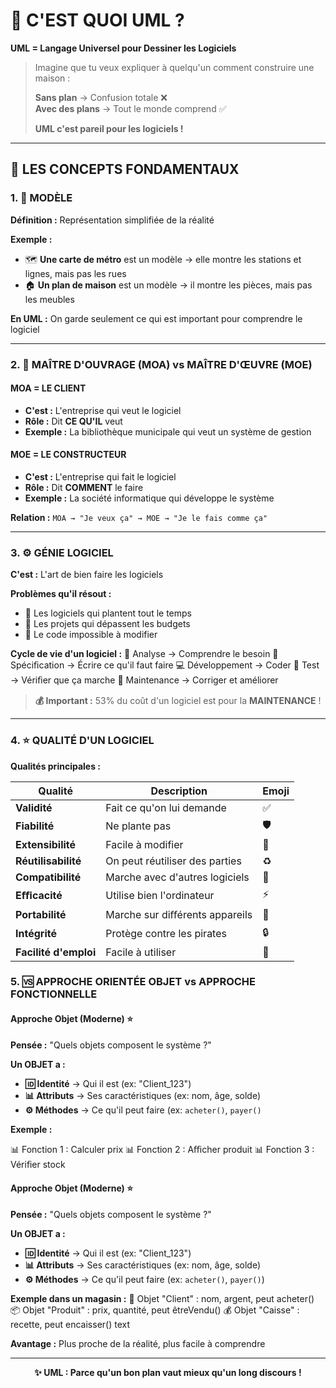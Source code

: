 # 🎯 C'EST QUOI UML ?

**UML = Langage Universel pour Dessiner les Logiciels**

> Imagine que tu veux expliquer à quelqu'un comment construire une maison :
> 
> **Sans plan** → Confusion totale ❌  
> **Avec des plans** → Tout le monde comprend ✅
> 
> **UML c'est pareil pour les logiciels !**

---

## 🧩 LES CONCEPTS FONDAMENTAUX

### 1. 📐 MODÈLE

**Définition :** Représentation simplifiée de la réalité

**Exemple :**
- 🗺️ **Une carte de métro** est un modèle → elle montre les stations et lignes, mais pas les rues
- 🏠 **Un plan de maison** est un modèle → il montre les pièces, mais pas les meubles

**En UML :** On garde seulement ce qui est important pour comprendre le logiciel

---

### 2. 👥 MAÎTRE D'OUVRAGE (MOA) vs MAÎTRE D'ŒUVRE (MOE)

#### **MOA = LE CLIENT**
- **C'est :** L'entreprise qui veut le logiciel
- **Rôle :** Dit **CE QU'IL** veut
- **Exemple :** La bibliothèque municipale qui veut un système de gestion

#### **MOE = LE CONSTRUCTEUR**
- **C'est :** L'entreprise qui fait le logiciel
- **Rôle :** Dit **COMMENT** le faire
- **Exemple :** La société informatique qui développe le système

**Relation :** `MOA → "Je veux ça" → MOE → "Je le fais comme ça"`

---

### 3. ⚙️ GÉNIE LOGICIEL

**C'est :** L'art de bien faire les logiciels

**Problèmes qu'il résout :**
- 🐛 Les logiciels qui plantent tout le temps
- 💸 Les projets qui dépassent les budgets
- 🔧 Le code impossible à modifier

**Cycle de vie d'un logiciel :**
🔄 Analyse → Comprendre le besoin
📝 Spéciﬁcation → Écrire ce qu'il faut faire
💻 Développement → Coder
🧪 Test → Vériﬁer que ça marche
🔧 Maintenance → Corriger et améliorer

> **💰 Important :** 53% du coût d'un logiciel est pour la **MAINTENANCE** !

---

### 4. ⭐ QUALITÉ D'UN LOGICIEL

**Qualités principales :**

| Qualité | Description | Emoji |
|---------|-------------|--------|
| **Validité** | Fait ce qu'on lui demande | ✅ |
| **Fiabilité** | Ne plante pas | 🛡️ |
| **Extensibilité** | Facile à modifier | 🔧 |
| **Réutilisabilité** | On peut réutiliser des parties | ♻️ |
| **Compatibilité** | Marche avec d'autres logiciels | 🔗 |
| **Eﬃcacité** | Utilise bien l'ordinateur | ⚡ |
| **Portabilité** | Marche sur diﬀérents appareils | 📱 |
| **Intégrité** | Protège contre les pirates | 🔒 |
| **Facilité d'emploi** | Facile à utiliser | 👶 |


### 5. 🆚 APPROCHE ORIENTÉE OBJET vs APPROCHE FONCTIONNELLE
#### **Approche Objet (Moderne)** ⭐
**Pensée :** "Quels objets composent le système ?"

**Un OBJET a :**
- **🆔 Identité** → Qui il est (ex: "Client_123")
- **📊 Attributs** → Ses caractéristiques (ex: nom, âge, solde)
- **⚙️ Méthodes** → Ce qu'il peut faire (ex: `acheter()`, `payer()`
  

**Exemple :**

📊 Fonction 1 : Calculer prix
📊 Fonction 2 : Aﬃcher produit
📊 Fonction 3 : Vériﬁer stock
#### **Approche Objet (Moderne)** ⭐
**Pensée :** "Quels objets composent le système ?"

**Un OBJET a :**
- **🆔 Identité** → Qui il est (ex: "Client_123")
- **📊 Attributs** → Ses caractéristiques (ex: nom, âge, solde)
- **⚙️ Méthodes** → Ce qu'il peut faire (ex: `acheter()`, `payer()`)

**Exemple dans un magasin :**
👤 Objet "Client" : nom, argent, peut acheter()
📦 Objet "Produit" : prix, quantité, peut êtreVendu()
💰 Objet "Caisse" : recette, peut encaisser()
text


**Avantage :** Plus proche de la réalité, plus facile à comprendre

---

<div align="center">

**✨ UML : Parce qu'un bon plan vaut mieux qu'un long discours !**

</div>










